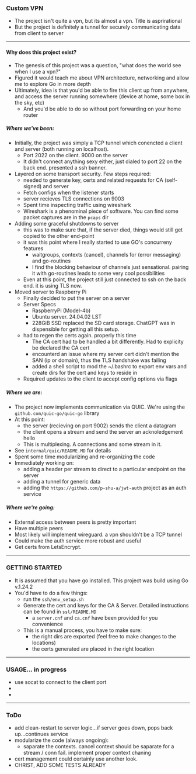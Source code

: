 ### Custom VPN
- The project isn't quite a vpn, but its almost a vpn. Title is asprirational
- But the project is definitely a tunnel for securely communicating data from client to server

---
#### Why does this project exist?
- The genesis of this project was a question, "what does the world see when I use a vpn?"
- Figured it would teach me about VPN architecture, networking and allow me to explore Go in more depth
- Ultimately, idea is that you'd be able to fire this client up from anywhere, and access the server running somewhere (device at home, some box in the sky, etc)
    - And you'd be able to do so without port forwarding on your home router

##### Where we've been:
- Initially, the project was simply a TCP tunnel which conencted a client and server (both running on localhost).
    - Port 2022 on the client. 9000 on the server
    - It didn't connect anything sexy either, just dialed to port 22 on the back end. presented a ssh banner.
- Layered on some transport security. Few steps required:
    - needed to generate key, certs and related requests for CA (self-signed) and server
    - Fetch configs when the listener starts
    - server recieves TLS connections on 9003
    - Spent time inspecting traffic using wireshark
    - Wireshark is a phenominal piece of software. You can find some packet captures are in the `pcaps` dir
- Adding some graceful shutdowns to server
    - this was to make sure that, if the server died, things would still get copied to the other end-point
    - it was this point where I really started to use GO's concurreny features
        - waitgroups, contexts (cancel), channels for (error messaging) and go-routines
        - I find the blocking behaviour of channels just sensational. pairing it with go-routines leads to some very cool possibilities
    - Even at this point, the project still just connected to ssh on the back end. it is using TLS now.
- Moved server to Raspberry Pi
    - Finally decided to put the server on a server
    - Server Specs
        - RaspberryPi (Model-4b)
        - Ubuntu server. 24.04.02 LST
        - 228GiB SSD replaced the SD card storage. ChatGPT was in dispensible for getting all this setup.
    - had to regen the certs again. properly this time
        - The CA cert had to be handled a bit differently. Had to explicity be declared the CA cert
        - encounterd an issue where my server cert didn't mention the SAN (ip or domain), thus the TLS handshake was failing
        - added a shell script to mod the ~/.bashrc to export env vars and create dirs for the cert and keys to reside in
    - Required updates to the client to accept config options via flags

##### Where we are:
- The project now implements communication via QUIC. We're using the `github.com/quic-go/quic-go` library
- At this point:
    - the server (recieving on port 9002) sends the client a datagram
    - the client opens a stream and send the server an acknoledgement hello
    - This is multiplexing. A connections and some stream in it.
- See `internal/quic/README.MD` for details
- Spent some time modularizing and re-organizing the code
- Immediately working on:
    - adding a header per stream to direct to a particular endpoint on the server
    - adding a tunnel for generic data
    - adding the `https://github.com/p-shu-a/jwt-auth` project as an auth service

##### Where we're going:
- External access between peers is pretty important
- Have multiple peers
- Most likely will implement wireguard. a vpn shouldn't be a TCP tunnel
- Could make the auth service more robust and useful
- Get certs from LetsEncrypt.

---
### GETTING STARTED
- It is assumed that you have go installed. This project was build using Go v.1.24.2
- You'd have to do a few things:
    - run the `ssh/env_setup.sh`
    - Generate the cert and keys for the CA & Server. Detailed instructions can be found in `ssl/README.MD`
        - a `server.cnf` and `ca.cnf` have been provided for you convenience
    - This is a manual process, you have to make sure:
        - the right dirs are exported (feel free to make changes to the locations)
        - the certs generated are placed in the right location


---
### USAGE... in progress
- use socat to connect to the client port
- 
- 
---
### ToDo
- add clean-restart to server logic...if server goes down, pops back up...continues service
- modularize the code (always ongoing):
    - saparate the contexts. cancel context should be saparate for a stream / conn fail. implement proper context chaning
- cert management could certainly use another look.
- CHRIST, ADD SOME TESTS ALREADY